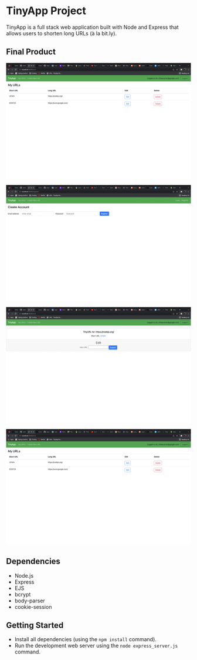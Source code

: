 # TinyApp Project

TinyApp is a full stack web application built with Node and Express that allows users to shorten long URLs (à la bit.ly).

## Final Product

!["screenshot of URL page"](https://github.com/knagayama76/tinyapp/blob/master/docs/url-page.png)

!["screenshot of registration page](https://github.com/knagayama76/tinyapp/blob/master/docs/register-page.png)

!["screenshot of new shortURL page](https://github.com/knagayama76/tinyapp/blob/master/docs/new-page.png)

!["screenshot of URL list page](https://github.com/knagayama76/tinyapp/blob/master/docs/url-page.png)

## Dependencies

- Node.js
- Express
- EJS
- bcrypt
- body-parser
- cookie-session

## Getting Started

- Install all dependencies (using the `npm install` command).
- Run the development web server using the `node express_server.js` command.
